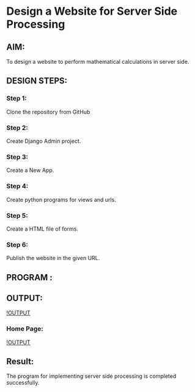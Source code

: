 # Design a Website for Server Side Processing

## AIM:
To design a website to perform mathematical calculations in server side.

## DESIGN STEPS:
### Step 1:
 Clone the repository from GitHub

### Step 2: 
Create Django Admin project.

### Step 3:
 Create a New App.

### Step 4:
 Create python programs for views and urls.

### Step 5:
 Create a HTML file of forms.

### Step 6:
 Publish the website in the given URL.

## PROGRAM :

## OUTPUT:
[!OUTPUT](output.1.jpg)
### Home Page:
[!OUTPUT](output.2.jpg)

## Result:
The program for implementing server side processing is completed successfully.
